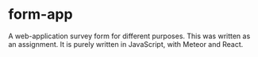 # form-app
A web-application survey form for different purposes.
This was written as an assignment. It is purely written in JavaScript, with Meteor and React.
